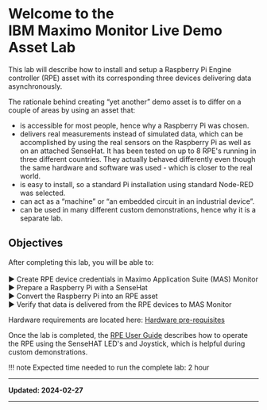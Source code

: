 # Welcome to the </br>IBM Maximo Monitor Live Demo Asset Lab
This lab will describe how to install and setup a Raspberry Pi Engine controller (RPE) asset with its corresponding three devices delivering data asynchronously. 

The rationale behind creating “yet another” demo asset is to differ on a couple of areas by using an asset that:

- is accessible for most people, hence why a Raspberry Pi was chosen.
- delivers real measurements instead of simulated data, which can be accomplished by using the real sensors on the Raspberry Pi as well as on an attached SenseHat.
It has been tested on up to 8 RPE's running in three different countries. They actually behaved differently even though the same hardware and software was used - which is closer to the real world.
- is easy to install, so a standard Pi installation using standard Node-RED was selected.
- can act as a “machine” or “an embedded circuit in an industrial device”.
- can be used in many different custom demonstrations, hence why it is a separate lab.


## Objectives

After completing this lab, you will be able to:</br></br>
►	Create RPE device credentials in Maximo Application Suite (MAS) Monitor</br>
►	Prepare a Raspberry Pi with a SenseHat</br>
►	Convert the Raspberry Pi into an RPE asset</br>
►	Verify that data is delivered from the RPE devices to MAS Monitor</br>


Hardware requirements are located here: [Hardware pre-requisites](prereqs.md#Hardware)

Once the lab is completed, the [RPE User Guide](user_guide.md) describes how to operate the RPE using the SenseHAT LED's and Joystick, which is helpful during custom demonstrations.

!!! note
    Expected time needed to run the complete lab: 2 hour

---

**Updated: 2024-02-27**

---